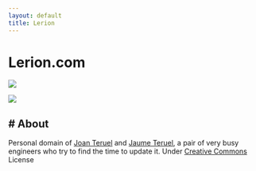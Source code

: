 ```yaml
---
layout: default
title: Lerion
---
```

# Lerion.com

![][1]

![][2]

## # About

Personal domain of [Joan Teruel][3] and [Jaume Teruel][4], a pair of very busy engineers who try to find the time to update it. Under [Creative Commons][5] License 

   [1]: /images/jaumeteruel_white_square.png
   [2]: /images/JT_Avatar.jpg
   [3]: http://www.joanteruel.com
   [4]: http://www.jaumeteruel.com
   [5]: https://creativecommons.org/licenses/by-nc-sa/3.0/
